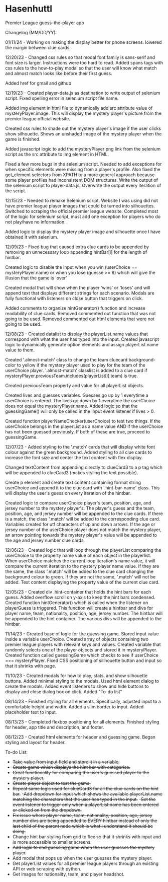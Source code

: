 # Hasenhuttl
Premier League guess-the-player app

Changelog (MM/DD/YY):

01/11/24 - Working on making the display better for phone screens. lowered the margin between clue cards.

12/20/23 - Changed css rules so that modal font family is sans-serif and font size is larger. Instructions were too hard to read. Added spans tags with css rules to the how-to-play modal so that the user will know what match and almost match looks like before their first guess.

Added href for gmail and github

12/19/23 - Created player-data.js as destination to write output of selenium script. Fixed spelling error in selenium script file name. 

Added img element in html file to dynamically add src attribute value of mysteryPlayer.image. This will display the mystery player's picture from the premier league official website. 

Created css rules to shade out the mystery player's image if the user clicks show silhouette. Shows an unshaded image of the mystery player when the game is finished.

Added javascript logic to add the mysteryPlayer png link from the selenium script as the src attribute to img element in HTML.

Fixed a few more bugs in the selenium script. Needed to add exceptions for when specific elements were missing from a player's profile. Also fixed the get_element selectors from XPATH to a more general approach because some player profiles had inconsistent DOM structures. Write the output of the selenium script to player-data.js. Overwrite the output every iteration of the script.

12/15/23 - Needed to remake Selenium script. Website I was using did not have premier league player images that could be turned into silhouettes. Switched to scraping the official premier league website. Completed most of the logic for selenium script, must add one exception for players who do not play/have no information.

Added logic to display the mystery player image and silhouette once I have obtained it with selenium.

12/09/23 - Fixed bug that caused extra clue cards to be appended by removing an unnecessary loop appending hintBar[i] for the length of hintbar.

Created logic to disable the input when you win (userChoice == mysteryPlayer.name) or when you lose (guesse >= 8) which will give the illusion that the game is 'over'

Created modal that will show when the player 'wins' or 'loses' and will append text that displays different strings for each scenario. Modals are fully functional with listeners on close button that triggers on click.

Added comments to organize hintGenerator() function and increase readability of clue cards. Removed commented out function that was not going to be used. Removed commented out html elements that were not going to be used.

12/08/23 - Created datalist to display the playerList.name values that correspond with what the user has typed into the input. Created javascript logic to dynamically generate option elements and assign playerList.name value to them.

Created '.almost-match' class to change the team cluecard background-color to yellow if the mystery player used to play for the team of the userChoice player. '.almost-match' classlist is added to a clue card if mysteryPlayer.previousTeam.includes(playerList[i].team) is true.

Created previousTeam property and value for all playerList objects.

Created lives and guesses variables. Guesses go up by 1 everytime a userChoice is entered. The lives go down by 1 everytime the userChoice does not equal the mysteryPlayer.name. Added logic so that the guessingGame() will only be called in the input event listener if lives > 0.

Created function playerNameChecker(userChoice) to test two things. If the userChoice belongs in the playerList as a name value AND if the userChoice has not been guessed previously. If both of these are true, proceed to guessingGame.

12/07/23 - Added styling to the '.match' cards that will display white font colour against the green background. Added styling to all clue cards to increase the font size and center the text content with flex display.

Changed textContent from appending directly to clueCard3 to a p tag which will be appended to clueCard3 (makes styling the text possible).

Create p element and create text content containing format string userChoice and append it to the clue card with '.hint-bar-name' class. This will display the user's guess on every iteration of the hintbar.

Created logic to compare userChoice player's team, position, age, and jersey number to the mystery player's. The player's guess and the team, position, age, and jersey number will be appended to the clue cards. If there is a match, the class '.match' will be added to the corresponding clue card. Variables created for utf characters of up and down arrows. If the age or jersey number of the userChoice player does not match the mystery player, an arrow pointing towards the mystery player's value will be appended to the age and jersey number clue cards. 

12/06/23 - Created logic that will loop through the playerList comparing the userChoice to the property name value of each object in the playerlist. When userChoice matches the current loop iteration's name value, it will compare the current iteration to the mystery player name value. If they are the same, the class '.match' will be added to the clue card changing the background colour to green. If they are not the same, '.match' will not be added. Text content displaying the property value of the current clue card.

12/05/23 - Created div .hint-container that holds the hint bars for each guess. Added overflow scroll on y-axis to keep the hint bars condensed. Created function hintGenerator() which is called when the listener on playerGuess is triggered. This function will create a hintbar and divs for player name, team, nationality, position, age, jersey number. The hintbar will be appended to the hint container. The various divs will be appended to the hintbar.

11/14/23 - Created base of logic for the guessing game. Stored input value inside a variable userChoice. Created array of objects containing two premier league players with relevant keys and values. Created variable that randomly selects one of the player objects and stored it in mysteryPlayer. Created function called guessingGame which checks to see if userChoice === mysteryPlayer. Fixed CSS positioning of sillhouette button and input so that it shrinks with page.

11/10/23 - Created modals for how to play, stats, and show silhouette buttons. Added minimal styling to the modals. Used html element dialog to create the modals. Added event listeners to show and hide buttons to display and close dialog box on click. Added "To-do list"

08/14/23 - Finished styling for all elements. Specifically, adjusted input to a comfortable height and width. Added a slim border to input. Added placeholder text to input.

08/13/23 - Completed flexbox positioning for all elements. Finished styling for header, app title and description, and footer.

08/12/23 - Created html elements for header and guessing game. Began styling and layout for header.

To-do List:

- ~~Take value from input field and store it in a variable.~~
- ~~Create game which displays the hint bar with categories.~~
- ~~Creat functionality for comparing the user's guessed player to the mystery player.~~
- ~~Create player object to test the game.~~
- ~~Repeat same logic used for clueCard3 for all the clue cards on the hint bar.~~
-~~Add dropdown for input which shows the available playerList.name matching the characters that the user has typed in the input.~~
-~~Set the event listener to trigger only when a playerList.name has been entered or clicked on from the dropdown.~~
- ~~Fix issue where player name, team, nationality, position, age, jersey number divs are being appended to EVERY hintbar instead of only the last child of the parent node which is what I understand it should be doing.~~
- Change hint bar styling from grid to flex so that it shrinks with input and is more accessible to smaller screens.
- ~~Add logic to end guessing game when the user guesses the mystery player.~~
- Add modal that pops up when the user guesses the mystery player.
- Get playerList values for all premier league players through an existing API or web scraping with python.
- Get images for nationality, team, and player headshot.